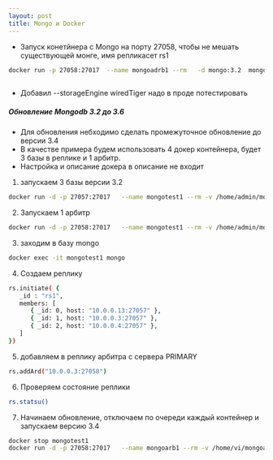 ```yaml
---
layout: post
title: Mongo и Docker
---
```


- Запуск конетйнера с Mongo на порту 27058, чтобы не мешать существующей монге, имя репликасет rs1 

```bash
docker run -p 27058:27017  --name mongoadrb1 --rm   -d mongo:3.2  mongod --replSet "rs1" --storageEngine wiredTiger --port 27017 --smallfiles --bind_ip 0.0.0.0
 
```
- Дoбавил --storageEngine wiredTiger  надо в проде потестировать

##### Обновление Mongodb 3.2 до 3.6

- Для обновления небходимо сделать промежуточное обновление до версии 3.4 
- В качестве примера будем использовать 4 докер контейнера, будет 3 базы в реплике и 1 арбитр.
- Настройка и описание докера в описание не входит

1. запускаем 3 базы  версии 3.2
```bash
docker run -d -p 27057:27017   --name mongotest1 --rm -v /home/admin/mongotest1:/data/db   mongo:3.2  mongod  --port 27017  --bind_ip 0.0.0.0 --replSet "rs1" 
```
2. Запускаем 1 арбитр
```bash
docker run -d -p 27058:27017   --name mongotest1 --rm -v /home/admin/mongoarb1:/data/db   mongo:3.2  mongod  --port 27017  --bind_ip 0.0.0.0 --replSet "rs1"
```
3. заходим в базу mongo
```bash
docker exec -it mongotest1 mongo
```
4. Создаем реплику
```bash
rs.initiate( {
   _id : "rs1",
   members: [
      { _id: 0, host: "10.0.0.13:27057" },
      { _id: 1, host: "10.0.0.3:27057" },
      { _id: 2, host: "10.0.0.4:27057" },
   ]
})
```
5. добавляем в реплику арбитра с сервера PRIMARY
```bash
rs.addArd("10.0.0.3:27058")
```
6. Проверяем состояние реплики
```bash
rs.statsu()
```
7. Начинаем обновление, отключаем по очереди каждый контейнер и запускаем версию 3.4
```bash
docker stop mongotest1
docker run -d -p 27058:27017   --name mongoarb1 --rm -v /home/vi/mongoarb1/datadir:/data/db   mongo:3.4  mongod  --port 27017  --bind_ip 0.0.0.0 --replSet "rs1" 
```